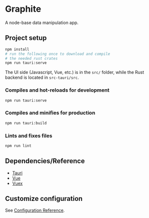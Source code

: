# Graphite

A node-base data manipulation app.

## Project setup
```sh
npm install
# run the following once to download and compile
# the needed rust crates
npm run tauri:serve
```

The UI side (Javascript, Vue, etc.) is in the `src/` folder, while the Rust backend is located in `src-tauri/src`.

### Compiles and hot-reloads for development
```sh
npm run tauri:serve
```

### Compiles and minifies for production
```sh
npm run tauri:build
```

### Lints and fixes files
```sh
npm run lint
```

## Dependencies/Reference

- [Tauri](https://tauri.studio/)
- [Vue](https://vuejs.org/)
- [Vuex](https://vuex.vuejs.org/)

## Customize configuration
See [Configuration Reference](https://cli.vuejs.org/config/).
